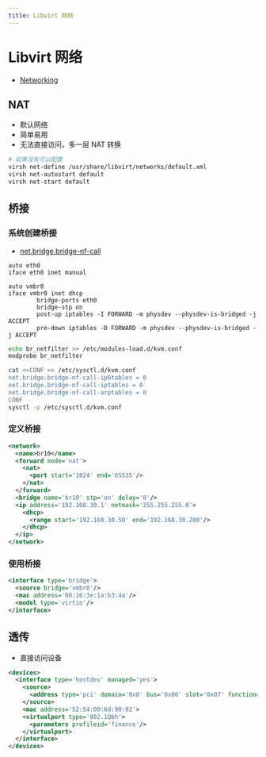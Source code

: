 ```yaml
---
title: Libvirt 网络
---
```


# Libvirt 网络
* [Networking](https://wiki.libvirt.org/page/Networking)

## NAT
* 默认网络
* 简单易用
* 无法直接访问，多一层 NAT 转换

```bash
# 如果没有可以配置
virsh net-define /usr/share/libvirt/networks/default.xml
virsh net-autostart default
virsh net-start default
```

## 桥接

### 系统创建桥接
* [net.bridge.bridge-nf-call](https://wiki.libvirt.org/page/Net.bridge.bridge-nf-call_and_sysctl.conf)

```
auto eth0
iface eth0 inet manual

auto vmbr0
iface vmbr0 inet dhcp
        bridge-ports eth0
        bridge-stp on
        post-up iptables -I FORWARD -m physdev --physdev-is-bridged -j ACCEPT
        pre-down iptables -D FORWARD -m physdev --physdev-is-bridged -j ACCEPT
```

```bash
echo br_netfilter >> /etc/modules-load.d/kvm.conf
modprobe br_netfilter

cat <<CONF >> /etc/sysctl.d/kvm.conf
net.bridge.bridge-nf-call-ip6tables = 0
net.bridge.bridge-nf-call-iptables = 0
net.bridge.bridge-nf-call-arptables = 0
CONF
sysctl -p /etc/sysctl.d/kvm.conf
```

### 定义桥接

```xml
<network>
  <name>br10</name>
  <forward mode='nat'>
    <nat>
      <port start='1024' end='65535'/>
    </nat>
  </forward>
  <bridge name='br10' stp='on' delay='0'/>
  <ip address='192.168.30.1' netmask='255.255.255.0'>
    <dhcp>
      <range start='192.168.30.50' end='192.168.30.200'/>
    </dhcp>
  </ip>
</network>
```

### 使用桥接

```xml
<interface type='bridge'>
  <source bridge='vmbr0'/>
  <mac address='00:16:3e:1a:b3:4a'/>
  <model type='virtio'/>
</interface>
```

## 透传
* 直接访问设备

```xml
<devices>
  <interface type='hostdev' managed='yes'>
    <source>
      <address type='pci' domain='0x0' bus='0x00' slot='0x07' function='0x0'/>
    </source>
    <mac address='52:54:00:6d:90:02'>
    <virtualport type='802.1Qbh'>
      <parameters profileid='finance'/>
    </virtualport>
  </interface>
</devices>
```
